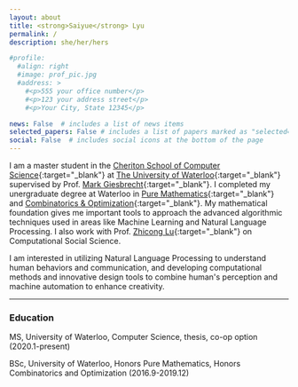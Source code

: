 ```yaml
---
layout: about
title: <strong>Saiyue</strong> Lyu  
permalink: /
description: she/her/hers

#profile:
  #align: right
  #image: prof_pic.jpg
  #address: >
    #<p>555 your office number</p>
    #<p>123 your address street</p>
    #<p>Your City, State 12345</p>

news: False  # includes a list of news items
selected_papers: False # includes a list of papers marked as "selected={true}"
social: False  # includes social icons at the bottom of the page
---
```


I am a master student in the [Cheriton School of Computer Science](https://www.cs.uwaterloo.ca){:target="\_blank"} at [The University of Waterloo](https://www.uwaterloo.ca){:target="\_blank"} supervised by Prof. [Mark Giesbrecht](https://cs.uwaterloo.ca/~mwg){:target="\_blank"}. I completed my unergraduate degree at Waterloo in [Pure Mathematics](https://uwaterloo.ca/pure-mathematics/){:target="\_blank"} and [Combinatorics & Optimization](https://uwaterloo.ca/combinatorics-and-optimization/){:target="\_blank"}. My mathematical foundation gives me important tools to approach the advanced algorithmic techniques used in areas like Machine Learning and Natural Language Processing. I also work with Prof. [Zhicong Lu](http://www.cs.utoronto.ca/~luzhc/){:target="\_blank"} on Computational Social Science.

I am interested in utilizing Natural Language Processing to understand human behaviors and communication, and developing computational methods and innovative design tools to combine human's perception and machine automation to enhance creativity.

- - -
### Education
<i class="fas fa-graduation-cap"></i> MS, University of Waterloo, Computer Science, thesis, co-op option (2020.1-present)

<i class="fas fa-graduation-cap"></i> BSc, University of Waterloo, Honors Pure Mathematics, Honors Combinatorics and Optimization (2016.9-2019.12)
